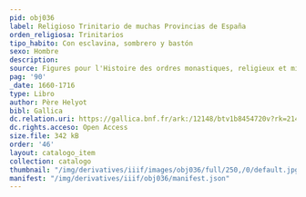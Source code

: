 ```yaml
---
pid: obj036
label: Religioso Trinitario de muchas Provincias de España
orden_religiosa: Trinitarios
tipo_habito: Con esclavina, sombrero y bastón
sexo: Hombre
description: 
source: Figures pour l'Histoire des ordres monastiques, religieux et militaires
pag: '90'
_date: 1660-1716
type: Libro
author: Père Helyot
bibl: Gallica
dc.relation.uri: https://gallica.bnf.fr/ark:/12148/btv1b8454720v?rk=21459;5
dc.rights.acceso: Open Access
size.file: 342 kB
order: '46'
layout: catalogo_item
collection: catalogo
thumbnail: "/img/derivatives/iiif/images/obj036/full/250,/0/default.jpg"
manifest: "/img/derivatives/iiif/obj036/manifest.json"
---
```

